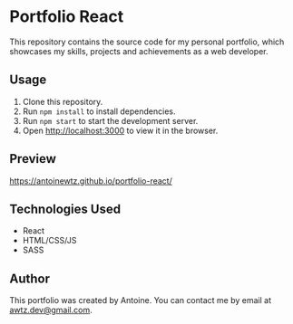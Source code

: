 
# Portfolio React

This repository contains the source code for my personal portfolio, which showcases my skills, projects and achievements as a web developer.

## Usage

1. Clone this repository.
2. Run `npm install` to install dependencies.
3. Run `npm start` to start the development server.
4. Open [http://localhost:3000]() to view it in the browser.

## Preview

https://antoinewtz.github.io/portfolio-react/

## Technologies Used

* React
* HTML/CSS/JS
* SASS

## Author

This portfolio was created by Antoine. You can contact me by email at awtz.dev@gmail.com.
